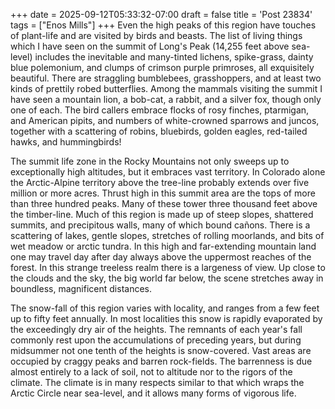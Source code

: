 +++
date = 2025-09-12T05:33:32-07:00
draft = false
title = 'Post 23834'
tags = ["Enos Mills"]
+++
Even the high peaks of this region have touches of plant-life and are visited by birds and beasts. The list of living things which I have seen on the summit of Long's Peak (14,255 feet above sea-level) includes the inevitable and many-tinted lichens, spike-grass, dainty blue polemonium, and clumps of crimson purple primroses, all exquisitely beautiful. There are straggling bumblebees, grasshoppers, and at least two kinds of prettily robed butterflies. Among the mammals visiting the summit I have seen a mountain lion, a bob-cat, a rabbit, and a silver fox, though only one of each. The bird callers embrace flocks of rosy finches, ptarmigan, and American pipits, and numbers of white-crowned sparrows and juncos, together with a scattering of robins, bluebirds, golden eagles, red-tailed hawks, and hummingbirds!

The summit life zone in the Rocky Mountains not only sweeps up to exceptionally high altitudes, but it embraces vast territory. In Colorado alone the Arctic-Alpine territory above the tree-line probably extends over five million or more acres. Thrust high in this summit area are the tops of more than three hundred peaks. Many of these tower three thousand feet above the timber-line. Much of this region is made up of steep slopes, shattered summits, and precipitous walls, many of which bound cañons. There is a scattering of lakes, gentle slopes, stretches of rolling moorlands, and bits of wet meadow or arctic tundra. In this high and far-extending mountain land one may travel day after day always above the uppermost reaches of the forest. In this strange treeless realm there is a largeness of view. Up close to the clouds and the sky, the big world far below, the scene stretches away in boundless, magnificent distances.

The snow-fall of this region varies with locality, and ranges from a few feet up to fifty feet annually. In most localities this snow is rapidly evaporated by the exceedingly dry air of the heights. The remnants of each year's fall commonly rest upon the accumulations of preceding years, but during midsummer not one tenth of the heights is snow-covered. Vast areas are occupied by craggy peaks and barren rock-fields. The barrenness is due almost entirely to a lack of soil, not to altitude nor to the rigors of the climate. The climate is in many respects similar to that which wraps the Arctic Circle near sea-level, and it allows many forms of vigorous life.

